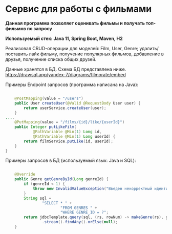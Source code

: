 # Сервис для работы с фильмами

**Данная программа позволяет оценивать фильмы и получать топ-фильмов по запросу**

**Используемый стек: Java 11, Spring Boot, Maven, H2**

Реализовал CRUD-операции для моделей: Film, User, Genre; удалить/поставить лайк фильму, получение популярных фильмов, добавление в друзья, получение списка общих друзей.

Данные хранятся в БД. Схема БД представлена ниже.
https://drawsql.app/yandex-7/diagrams/filmorate/embed

Примеры Endpoint запросов (программа написана на Java):

```java

    @PostMapping(value = "/users")
    public User createUser(@Valid @RequestBody User user) {
        return userService.createUser(user);
    }
....
    @PutMapping(value = "/films/{id}/like/{userId}")
    public Integer putLikeFilm(
            @PathVariable @Min(1) Long id,
            @PathVariable @Min(1) Long userId) {
        return filmService.putLike(id, userId);
    }
}
```

Примеры запросов в БД (используемый язык: Java и SQL):

```java

    @Override
    public Genre getGenreById(Long genreId) {
        if (genreId < 1) {
            throw new InvalidValueException("Введен некорректный идентификатор жанра.");
        }
        String sql =
                "SELECT * " +
                        "FROM GENRES " +
                        "WHERE GENRE_ID = ?";
        return jdbcTemplate.query(sql, (rs, rowNum) -> makeGenre(rs), genreId)
                .stream().findAny().orElse(null);
    }
```
